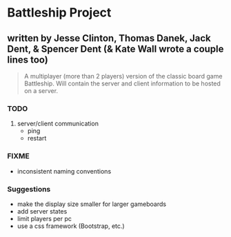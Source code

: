 # Battleship Project
## written by Jesse Clinton, Thomas Danek, Jack Dent, & Spencer Dent (& Kate Wall wrote a couple lines too)

> A multiplayer (more than 2 players) version of the classic board game Battleship. Will contain the server and client information to be hosted on a server.

<!-- ## HEADS UP! -->

### TODO
1. server/client communication
    * ping
    * restart

### FIXME
* inconsistent naming conventions

### Suggestions
* make the display size smaller for larger gameboards
* add server states
* limit players per pc
* use a css framework (Bootstrap, etc.)
